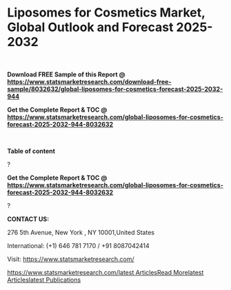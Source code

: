 <h1>Liposomes for Cosmetics Market, Global Outlook and Forecast 2025-2032</h1><br/><p><strong>Download FREE Sample of this Report @ <a href="https://www.statsmarketresearch.com/download-free-sample/8032632/global-liposomes-for-cosmetics-forecast-2025-2032-944">https://www.statsmarketresearch.com/download-free-sample/8032632/global-liposomes-for-cosmetics-forecast-2025-2032-944</a></strong></p>
 
 
 
 <div><b>Get the Complete Report & TOC @ <a href="https://www.statsmarketresearch.com/global-liposomes-for-cosmetics-forecast-2025-2032-944-8032632">https://www.statsmarketresearch.com/global-liposomes-for-cosmetics-forecast-2025-2032-944-8032632</a></b></div>
 
 
 
 <p><br />
 
 <b>Table of content</b></p>
 
 
 
 <p>? </p>
 
 
 
 <div><b>Get the Complete Report & TOC @ <a href="https://www.statsmarketresearch.com/global-liposomes-for-cosmetics-forecast-2025-2032-944-8032632">https://www.statsmarketresearch.com/global-liposomes-for-cosmetics-forecast-2025-2032-944-8032632</a></b></div>
 
 
 
 <p>? </p>
 
 
 
 <p><b>CONTACT US:</b><br />
 
 276 5th Avenue, New York , NY 10001,United States<br />
 
 International: (+1) 646 781 7170 / +91 8087042414<br />
 
 Visit: <a href="https://www.statsmarketresearch.com/">https://www.statsmarketresearch.com/</a><br />
 
 <a href="https://gyeongbokgung.com">https://www.statsmarketresearch.com/</a><a href="https://hallyeomaritime.com">latest Articles</a><a href="https://jingwansa.com">Read More</a><a href="https://nguoiviet.jp/">latest Articles</a><a href="https://www.intelmarketresearch.com/">latest Publications</a></p>